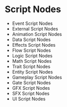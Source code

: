 # Script Nodes
* Event Script Nodes
* External Script Nodes
* Animation Script Nodes
* Data Script Nodes
* Effects Script Nodes
* Flow Script Nodes
* Logic Script Nodes
* Math Script Nodes
* Trait Script Nodes
* Entity Script Nodes
* Gameplay Script Nodes
* Gate Script Nodes
* GFX Script Nodes
* SFX Script Nodes
* UI Script Nodes